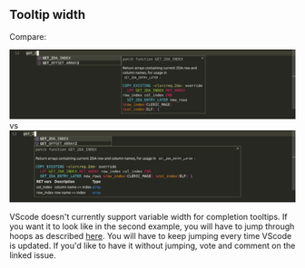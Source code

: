 ## Tooltip width

Compare:

![default width](/resources/width1.png)
vs
![increased width](/resources/width2.png)

VScode doesn't currently support variable width for completion tooltips. If you want it to look like in the second example, you will have to jump through hoops as described [here](https://github.com/microsoft/vscode/issues/14165#issuecomment-457396403). You will have to keep jumping every time VScode is updated. If you'd like to have it without jumping, vote and comment on the linked issue.
